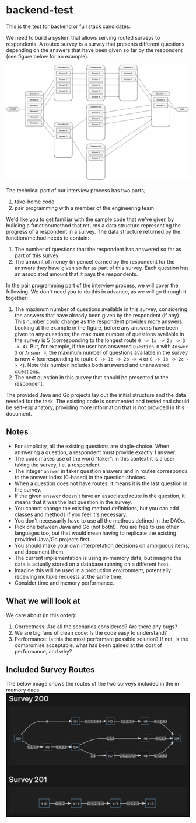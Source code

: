 backend-test
============
This is the test for backend or full stack candidates.

We need to build a system that allows serving routed surveys to respondents. A routed survey is a survey that presents different questions depending on the answers that have been given so far by the respondent (see figure below for an example).

![Routed survey](routed-survey.png)

The technical part of our interview process has two parts;
1. take-home code
2. pair programming with a member of the engineering team

We'd like you to get familiar with the sample code that we've given by building a function/method that returns a data structure representing the progress of a respondent in a
survey. The data structure returned by the function/method needs to contain:
1. The number of questions that the respondent has answered so far as part of this survey.
2. The amount of money (in pence) earned by the respondent for the answers they have given so far as part of this survey. Each question has an associated amount that it pays the respondents.

In the pair programming part of the interview process, we will cover the following. We don't need you to do this in advance, as we will go through it together:
1. The maximum number of questions available in this survey, considering the answers that have already been given by the respondent (if any). This number could change as the respondent provides more answers. Looking at the example in the figure, before any answers have been given to any questions; the maximum number of questions available in the survey is 5 (corresponding to the longest route `0 -> 1a -> 2a -> 3 -> 4`). But, for example, if the user has answered `Question 0` with `Answer 3` or `Answer 4`, the maximum number of questions available in the survey is now 4 (corresponding to route `0 -> 1b -> 2b -> 4` or `0 -> 1b -> 2c -> 4`). Note this number includes both answered and unanswered questions.
2. The next question in this survey that should be presented to the respondent.

The provided Java and Go projects lay out the initial structure and the data needed for the task. The existing code is commented and tested and should be self-explanatory, providing more information that is not provided in this document.

Notes
-----
- For simplicity, all the existing questions are single-choice. When answering a question, a respondent must provide exactly 1 answer.
- The code makes use of the word “taker”: in this context it is a user taking the survey, i.e. a respondent.
- The integer `answer` in taker question answers and in routes corresponds to the answer index (0-based) in the question choices.
- When a question does not have routes, it means it is the last question in the survey.
- If the given answer doesn't have an associated route in the question, it means that it was the last question in the survey.
- You cannot change the existing method definitions, but you can add classes and methods if you feel it's necessary.
- You don't necessarily have to use all the methods defined in the DAOs.
- Pick one between Java and Go (not both!). You are free to use other languages too, but that would mean having to replicate the existing provided Java/Go projects first.
- You should make your own interpretation decisions on ambiguous items, and document them.
- The current implementation is using in-memory data, but imagine the data is actually stored on a database running on a different host.
- Imagine this will be used in a production environment, potentially receiving multiple requests at the same time.
- Consider time and memory performance.

What we will look at
--------------------
We care about (in this order):
1. Correctness: Are all the scenarios considered? Are there any bugs?
2. We are big fans of clean code: Is the code easy to understand?
3. Performance: Is this the most performant possible solution? If not, is the compromise acceptable, what has been gained at the cost of performance, and why?

Included Survey Routes
----------------------
The below image shows the routes of the two surveys included in the in memory daos.
![Included survey routes](test-survey-routes.png)
